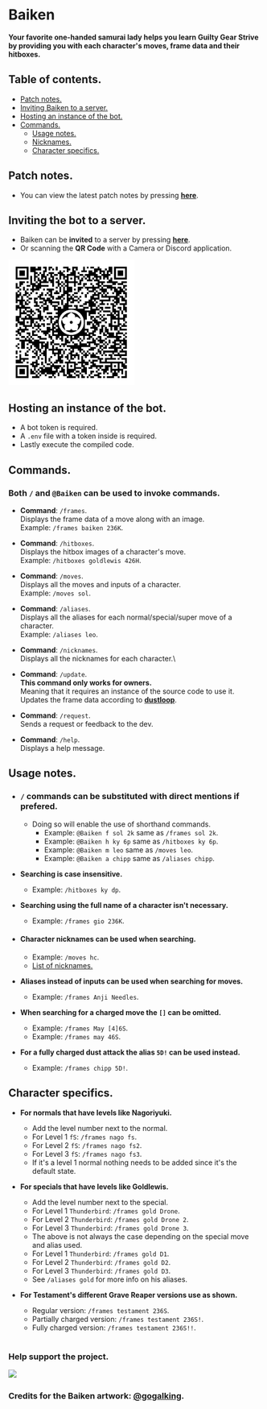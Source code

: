# Baiken
**Your favorite one-handed samurai lady helps you learn Guilty Gear Strive \
by providing you with each character's moves, frame data and their hitboxes.**


## Table of contents.
  - [Patch notes.](https://github.com/yakiimoninja/baiken/releases)
  - [Inviting Baiken to a server.](#inviting-the-bot-to-a-server)
  - [Hosting an instance of the bot.](#hosting-an-instance-of-the-bot)
  - [Commands.](#commands)
    - [Usage notes.](#usage-notes)
    - [Nicknames.](data/nicknames.json)
    - [Character specifics.](#character-specifics)

## Patch notes.
- You can view the latest patch notes by pressing [**here**](https://github.com/yakiimoninja/baiken/releases).


## Inviting the bot to a server.
- Baiken can be **invited** to a server by pressing [**here**](https://discord.com/api/oauth2/authorize?client_id=919027797429727272&permissions=2147535872&scope=bot%20applications.commands).
- Or scanning the **QR Code** with a Camera or Discord application.

<img src="data/images/baiken_qr.png" width="250" height="250" />


## Hosting an instance of the bot.
- A bot token is required.
- A `.env` file with a token inside is required.
- Lastly execute the compiled code.


## Commands.
### Both **`/`** and **`@Baiken`** can be used to invoke commands.
- **Command**: `/frames`. \
Displays the frame data of a move along with an image.\
Example: `/frames baiken 236K`.
  
- **Command**: `/hitboxes`. \
Displays the hitbox images of a character's move. \
Example: `/hitboxes goldlewis 426H`.
  
- **Command**: `/moves`.\
Displays all the moves and inputs of a character.\
Example: `/moves sol`.

- **Command**: `/aliases`.\
Displays all the aliases for each normal/special/super move of a character.\
Example: `/aliases leo`.

- **Command**: `/nicknames`.\
Displays all the nicknames for each character.\

- **Command**: `/update`.\
**This command only works for owners.** \
Meaning that it requires an instance of the source code to use it. \
Updates the frame data according to [**dustloop**](https://dustloop.com).

- **Command**: `/request`.\
Sends a request or feedback to the dev.

- **Command**: `/help`.\
Displays a help message.  

## Usage notes.

 - ### **`/`** commands can be substituted with direct mentions if prefered.
   - Doing so will enable the use of shorthand commands.
      - Example: `@Baiken f sol 2k` same as `/frames sol 2k`.
      - Example: `@Baiken h ky 6p` same as `/hitboxes ky 6p`.
      - Example: `@Baiken m leo` same as `/moves leo`.
      - Example: `@Baiken a chipp` same as `/aliases chipp`.


- **Searching is case insensitive.**
  - Example: `/hitboxes ky dp`.

- **Searching using the full name of a character isn't necessary.**
  - Example: `/frames gio 236K`.

- #### **Character nicknames can be used when searching.**
  - Example: `/moves hc`.
  - [List of nicknames.](data/nicknames.json)

- **Aliases instead of inputs can be used when searching for moves.**
  - Example: `/frames Anji Needles`.

- **When searching for a charged move  the `[]` can be omitted.**
  - Example: `/frames May [4]6S`.
  - Example: `/frames may 46S`.

- **For a fully charged dust attack the alias `5D!` can be used instead.**
  - Example: `/frames chipp 5D!`.

## Character specifics.
- **For normals that have levels like Nagoriyuki.**
  - Add the level number next to the normal.
  - For Level 1 `fS`: `/frames nago fs`. 
  - For Level 2 `fS`: `/frames nago fs2`.
  - For Level 3 `fS`: `/frames nago fs3`.
  - If it's a level 1 normal nothing needs to be added since it's the default state.

- **For specials that have levels like Goldlewis.**
  - Add the level number next to the special.
  - For Level 1 `Thunderbird`: `/frames gold Drone`.
  - For Level 2 `Thunderbird`: `/frames gold Drone 2`.
  - For Level 3 `Thunderbird`: `/frames gold Drone 3`.
  - The above is not always the case depending on the special move and alias used.
  - For Level 1 `Thunderbird`: `/frames gold D1`.
  - For Level 2 `Thunderbird`: `/frames gold D2`.
  - For Level 3 `Thunderbird`: `/frames gold D3`.
  - See `/aliases gold` for more info on his aliases.

- **For Testament's different Grave Reaper versions use as shown.**
  - Regular version: `/frames testament 236S`.
  - Partially charged version: `/frames testament 236S!`.
  - Fully charged version: `/frames testament 236S!!`.

#
### Help support the project.
[![](https://img.shields.io/static/v1?label=Sponsor&message=%E2%9D%A4&logo=GitHub&color=%23fe8e86)](https://github.com/sponsors/yakiimoninja)
### Credits for the Baiken artwork: [@gogalking](https://twitter.com/gogalking/status/1307199393607553024).
